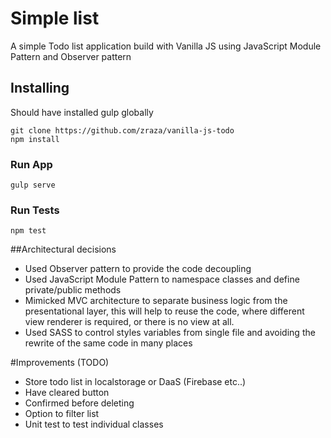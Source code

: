 # Simple list 

A simple Todo list application build with Vanilla JS using JavaScript Module Pattern and Observer pattern 

## Installing

Should have installed gulp globally

```
git clone https://github.com/zraza/vanilla-js-todo
npm install
```
### Run App
```
gulp serve
```

### Run Tests
```
npm test
```

##Architectural decisions

 - Used Observer pattern to provide the code decoupling
 - Used JavaScript Module Pattern to namespace classes and define private/public methods 
 - Mimicked MVC architecture to separate business logic from the presentational layer, this will help to reuse the code, where different view renderer is required, or there is no view at all.
 - Used SASS to control styles variables from single file and avoiding the rewrite of the same code in many places

#Improvements (TODO)

 - Store todo list in localstorage or DaaS (Firebase etc..)
 - Have cleared button
 - Confirmed before deleting
 - Option to filter list 
 - Unit test to test individual classes


